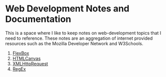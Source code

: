 # Web Development Notes and Documentation

This is a space where I like to keep notes on web-development topics that I need to reference.  These notes are an aggregation of internet provided resources such as the Mozilla Developer Network and W3Schools.

1. [FlexBox](FlexBox)
1. [HTMLCanvas](HTMLCanvas)
1. [XMLHttpRequest](XMLHttpRequest)
1. [RegEx](RegEx.md)